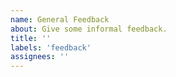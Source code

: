 ```yaml
---
name: General Feedback
about: Give some informal feedback.
title: ''
labels: 'feedback'
assignees: ''
---
```


